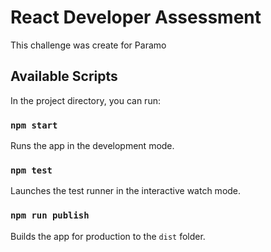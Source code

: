 # React Developer Assessment

This challenge was create for Paramo

## Available Scripts

In the project directory, you can run:

### `npm start`

Runs the app in the development mode.

### `npm test`

Launches the test runner in the interactive watch mode.

### `npm run publish`

Builds the app for production to the `dist` folder.

